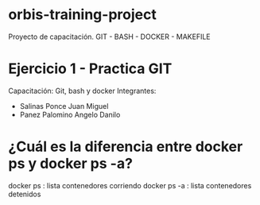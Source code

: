 # orbis-training-project
Proyecto de capacitación. GIT - BASH - DOCKER - MAKEFILE

# Ejercicio 1 - Practica GIT
Capacitación: Git, bash y docker
Integrantes:
- Salinas Ponce Juan Miguel
- Panez Palomino Angelo Danilo


# ¿Cuál es la diferencia entre docker ps y docker ps -a?
docker ps : lista contenedores corriendo
docker ps -a : lista contenedores detenidos

